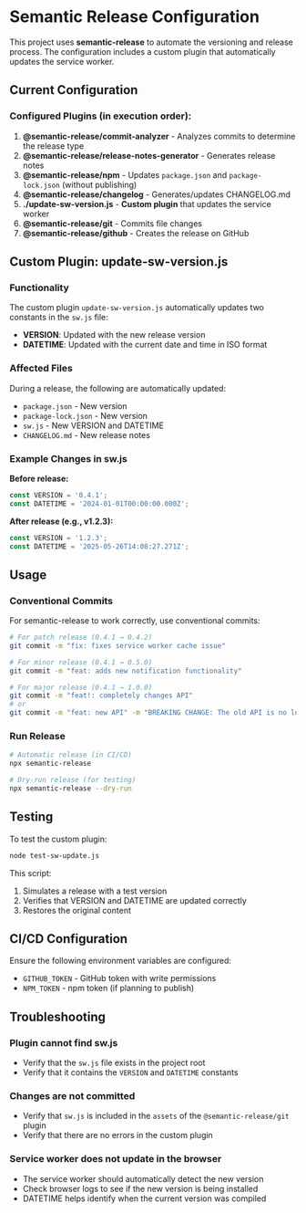 # Semantic Release Configuration

This project uses **semantic-release** to automate the versioning and release process. The configuration includes a custom plugin that automatically updates the service worker.

## Current Configuration

### Configured Plugins (in execution order):

1. **@semantic-release/commit-analyzer** - Analyzes commits to determine the release type
2. **@semantic-release/release-notes-generator** - Generates release notes
3. **@semantic-release/npm** - Updates `package.json` and `package-lock.json` (without publishing)
4. **@semantic-release/changelog** - Generates/updates CHANGELOG.md
5. **./update-sw-version.js** - **Custom plugin** that updates the service worker
6. **@semantic-release/git** - Commits file changes
7. **@semantic-release/github** - Creates the release on GitHub

## Custom Plugin: update-sw-version.js

### Functionality

The custom plugin `update-sw-version.js` automatically updates two constants in the `sw.js` file:

- **VERSION**: Updated with the new release version
- **DATETIME**: Updated with the current date and time in ISO format

### Affected Files

During a release, the following are automatically updated:

- `package.json` - New version
- `package-lock.json` - New version
- `sw.js` - New VERSION and DATETIME
- `CHANGELOG.md` - New release notes

### Example Changes in sw.js

**Before release:**
```javascript
const VERSION = '0.4.1';
const DATETIME = '2024-01-01T00:00:00.000Z';
```

**After release (e.g., v1.2.3):**
```javascript
const VERSION = '1.2.3';
const DATETIME = '2025-05-26T14:08:27.271Z';
```

## Usage

### Conventional Commits

For semantic-release to work correctly, use conventional commits:

```bash
# For patch release (0.4.1 → 0.4.2)
git commit -m "fix: fixes service worker cache issue"

# For minor release (0.4.1 → 0.5.0)
git commit -m "feat: adds new notification functionality"

# For major release (0.4.1 → 1.0.0)
git commit -m "feat!: completely changes API"
# or
git commit -m "feat: new API" -m "BREAKING CHANGE: The old API is no longer compatible"
```

### Run Release

```bash
# Automatic release (in CI/CD)
npx semantic-release

# Dry-run release (for testing)
npx semantic-release --dry-run
```

## Testing

To test the custom plugin:

```bash
node test-sw-update.js
```

This script:
1. Simulates a release with a test version
2. Verifies that VERSION and DATETIME are updated correctly
3. Restores the original content

## CI/CD Configuration

Ensure the following environment variables are configured:

- `GITHUB_TOKEN` - GitHub token with write permissions
- `NPM_TOKEN` - npm token (if planning to publish)

## Troubleshooting

### Plugin cannot find sw.js
- Verify that the `sw.js` file exists in the project root
- Verify that it contains the `VERSION` and `DATETIME` constants

### Changes are not committed
- Verify that `sw.js` is included in the `assets` of the `@semantic-release/git` plugin
- Verify that there are no errors in the custom plugin

### Service worker does not update in the browser
- The service worker should automatically detect the new version
- Check browser logs to see if the new version is being installed
- DATETIME helps identify when the current version was compiled
